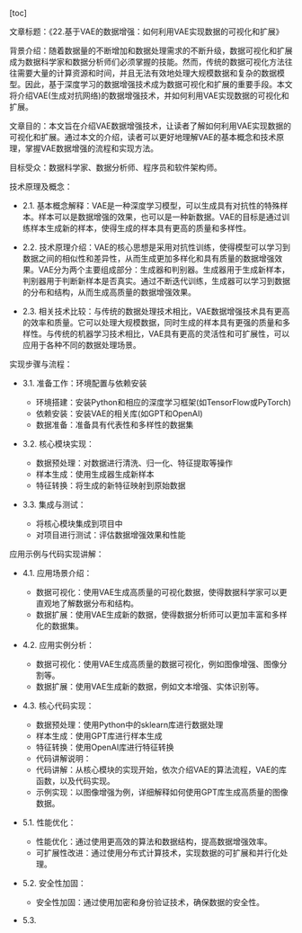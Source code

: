 
[toc]                    
                
                
文章标题：《22.基于VAE的数据增强：如何利用VAE实现数据的可视化和扩展》

背景介绍：随着数据量的不断增加和数据处理需求的不断升级，数据可视化和扩展成为数据科学家和数据分析师们必须掌握的技能。然而，传统的数据可视化方法往往需要大量的计算资源和时间，并且无法有效地处理大规模数据和复杂的数据模型。因此，基于深度学习的数据增强技术成为数据可视化和扩展的重要手段。本文将介绍VAE(生成对抗网络)的数据增强技术，并如何利用VAE实现数据的可视化和扩展。

文章目的：本文旨在介绍VAE数据增强技术，让读者了解如何利用VAE实现数据的可视化和扩展。通过本文的介绍，读者可以更好地理解VAE的基本概念和技术原理，掌握VAE数据增强的流程和实现方法。

目标受众：数据科学家、数据分析师、程序员和软件架构师。

技术原理及概念：

- 2.1. 基本概念解释：VAE是一种深度学习模型，可以生成具有对抗性的特殊样本。样本可以是数据增强的效果，也可以是一种新数据。VAE的目标是通过训练样本生成新的样本，使得生成的样本具有更高的质量和多样性。

- 2.2. 技术原理介绍：VAE的核心思想是采用对抗性训练，使得模型可以学习到数据之间的相似性和差异性，从而生成更加多样化和具有质量的数据增强效果。VAE分为两个主要组成部分：生成器和判别器。生成器用于生成新样本，判别器用于判断新样本是否真实。通过不断迭代训练，生成器可以学习到数据的分布和结构，从而生成高质量的数据增强效果。

- 2.3. 相关技术比较：与传统的数据处理技术相比，VAE数据增强技术具有更高的效率和质量。它可以处理大规模数据，同时生成的样本具有更强的质量和多样性。与传统的机器学习技术相比，VAE具有更高的灵活性和可扩展性，可以应用于各种不同的数据处理场景。

实现步骤与流程：

- 3.1. 准备工作：环境配置与依赖安装
   - 环境搭建：安装Python和相应的深度学习框架(如TensorFlow或PyTorch)
   - 依赖安装：安装VAE的相关库(如GPT和OpenAI)
   - 数据准备：准备具有代表性和多样性的数据集

- 3.2. 核心模块实现：
   - 数据预处理：对数据进行清洗、归一化、特征提取等操作
   - 样本生成：使用生成器生成新样本
   - 特征转换：将生成的新特征映射到原始数据

- 3.3. 集成与测试：
   - 将核心模块集成到项目中
   - 对项目进行测试：评估数据增强效果和性能

应用示例与代码实现讲解：

- 4.1. 应用场景介绍：
   - 数据可视化：使用VAE生成高质量的可视化数据，使得数据科学家可以更直观地了解数据分布和结构。
   - 数据扩展：使用VAE生成新的数据，使得数据分析师可以更加丰富和多样化的数据集。

- 4.2. 应用实例分析：
   - 数据可视化：使用VAE生成高质量的数据可视化，例如图像增强、图像分割等。
   - 数据扩展：使用VAE生成新的数据，例如文本增强、实体识别等。

- 4.3. 核心代码实现：
   - 数据预处理：使用Python中的sklearn库进行数据处理
   - 样本生成：使用GPT库进行样本生成
   - 特征转换：使用OpenAI库进行特征转换
   - 代码讲解说明：
   -   代码讲解：从核心模块的实现开始，依次介绍VAE的算法流程，VAE的库函数，以及代码实现。
   -   示例实现：以图像增强为例，详细解释如何使用GPT库生成高质量的图像数据。



- 5.1. 性能优化：
   - 性能优化：通过使用更高效的算法和数据结构，提高数据增强效率。
   - 可扩展性改进：通过使用分布式计算技术，实现数据的可扩展和并行化处理。

- 5.2. 安全性加固：
   - 安全性加固：通过使用加密和身份验证技术，确保数据的安全性。


- 5.3.

